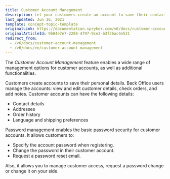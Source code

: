 ```yaml
---
title: Customer Account Management
description: Let your customers create an account to save their contact details, addresses, order history and preferences, such as language and shipping options.
last_updated: Jun 16, 2021
template: concept-topic-template
originalLink: https://documentation.spryker.com/v6/docs/customer-account-management
originalArticleId: 9b04e7e7-2288-4797-9ce3-b3f26ac4e521
redirect_from:
  - /v6/docs/customer-account-management
  - /v6/docs/en/customer-account-management
---
```


The *Customer Account Management* feature enables a wide range of management options for customer accounts, as well as additional functionalities.

Customers create accounts to save their personal details. Back Office users manage the accounts: view and edit customer details, check orders, and add notes.  Customer accounts can have the following details:

* Contact details
* Addresses
* Order history
* Language and shipping preferences

Password management enables the basic password security for customer accounts. It allows customers to:

* Specify the account password when registering.
* Change the password in their customer account.
* Request a password reset email.

Also, it allows you to manage customer access, request a password change or change it on your side.

